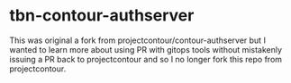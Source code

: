# tbn-contour-authserver
This was original a fork from projectcontour/contour-authserver but I wanted to learn more about using PR with gitops tools without mistakenly issuing a PR back to projectcontour and so I no longer fork this repo from projectcontour.

